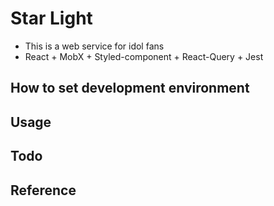 # Star Light
- This is a web service for idol fans
- React + MobX + Styled-component + React-Query + Jest

## How to set development environment

## Usage

## Todo

## Reference
